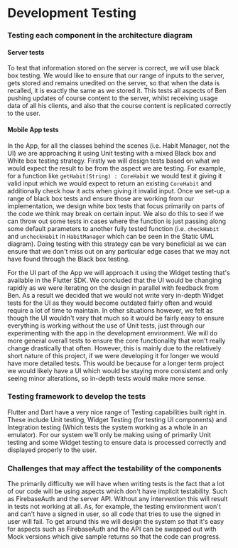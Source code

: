 # Development Testing

### Testing each component in the architecture diagram

#### Server tests

To test that information stored on the server is correct, we will use black box testing. We would like to ensure that our range of inputs to the server, gets stored and remains unedited on the server, so that when the data is recalled, it is exactly the same as we stored it. This tests all aspects of Ben pushing updates of course content to the server, whilst receiving usage data of all his clients, and also that the course content is replicated correctly to the user.

#### Mobile App tests

In the App, for all the classes behind the scenes (i.e. Habit Manager, not the UI) we are approaching it using Unit testing with a mixed Black box and White box testing strategy. Firstly we will design tests based on what we would expect the result to be from the aspect we are testing. For example, for a function like `getHabit(String) : CoreHabit` we would test it giving it valid input which we would expect to return an existing `CoreHabit` and additionally check how it acts when giving it invalid input. Once we set-up a range of black box tests and ensure those are working from our implementation, we design white box tests that focus primarily on parts of the code we think may break on certain input. We also do this to see if we can throw out some tests in cases where the function is just passing along some default parameters to another fully tested function (i.e. `checkHabit` and `uncheckHabit` in `HabitManager` which can be seen in the Static UML diagram). Doing testing with this strategy can be very beneficial as we can ensure that we don't miss out on any particular edge cases that we may not have found through the Black box testing.

For the UI part of the App we will approach it using the Widget testing that's available in the Flutter SDK. We concluded that the UI would be changing rapidly as we were iterating on the design in parallel with feedback from Ben. As a result we decided that we would not write very in-depth Widget tests for the UI as they would become outdated fairly often and would require a lot of time to maintain. In other situations however, we felt as though the UI wouldn't vary that much so it would be fairly easy to ensure everything is working without the use of Unit tests, just through our experimenting with the app in the development environment. We will do more general overall tests to ensure the core functionality that won't really change drastically that often. However, this is mainly due to the relatively short nature of this project, if we were developing it for longer we would have more detailed tests. This would be because for a longer term project we would likely have a UI which would be staying more consistent and only seeing minor alterations, so in-depth tests would make more sense.

### Testing framework to develop the tests

Flutter and Dart have a very nice range of Testing capabilities built right in. These include Unit testing, Widget Testing (for testing UI components) and Integration testing (Which tests the system working as a whole in an emulator). For our system we'll only be making using of primarily Unit testing and some Widget testing to ensure data is processed correctly and displayed properly to the user. 

### Challenges that may affect the testability of the components

The primarily difficulty we will have when writing tests is the fact that a lot of our code will be using aspects which don't have implicit testability. Such as FirebaseAuth and the server API. Without any intervention this will result in tests not working at all. As, for example, the testing environment won't and can't have a signed in user, so all code that tries to use the signed in user will fail. To get around this we will design the system so that it's easy for aspects such as FirebaseAuth and the API can be swapped out with Mock versions which give sample returns so that the code can progress.



